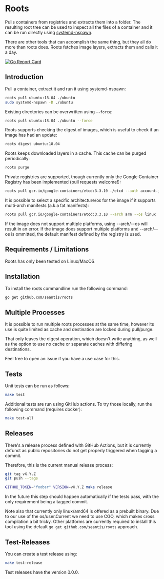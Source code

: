 # Roots

Pulls containers from registries and extracts them into a folder. The resulting
root tree can be used to inspect all the files of a container and it can be run
directly using [systemd-nspawn](https://www.freedesktop.org/software/systemd/man/systemd-nspawn.html).

There are other tools that can accomplish the same thing, but they all do
more than roots does. Roots fetches image layers, extracts them and calls it a day.

[![Go Report Card](https://goreportcard.com/badge/github.com/seantis/roots)](https://goreportcard.com/report/github.com/seantis/roots)

## Introduction

Pull a container, extract it and run it using systemd-nspawn:

```bash
roots pull ubuntu:18.04 ./ubuntu
sudo systemd-nspawn -D ./ubuntu
```

Existing directories can be overwritten using `--force`:

```bash
roots pull ubuntu:18.04 ./ubuntu --force
```

Roots supports checking the digest of images, which is useful to check if
an image has had an update:

```bash
roots digest ubuntu:18.04
```

Roots keeps downloaded layers in a cache. This cache can be purged periodically:

```bash
roots purge
```

Private registries are supported, though currently only the Google Container
Registry has been implemented (pull requests welcome!):

```bash
roots pull gcr.io/google-containers/etcd:3.3.10 ./etcd --auth account.json
```

It is possible to select a specific architecture/os for the image if it supports
multi-arch manifests (a.k.a fat manifests):

```bash
roots pull gcr.io/google-containers/etcd:3.3.10 --arch arm --os linux
```

If the image does not support multiple platforms, using --arch/--os will result
in an error. If the image does support multiple platforms and --arch/--os is
ommitted, the default manifest defined by the registry is used.

## Requirements / Limitations

Roots has only been tested on Linux/MacOS.

## Installation

To install the roots commandline run the following command:

```bash
go get github.com/seantis/roots
```

## Multiple Processes

It is possible to run multiple roots processes at the same time, however its
use is quite limited as cache and destination are locked during pull/purge.

That only leaves the digest operation, which doesn't write anything, as well as
the option to use no cache or separate caches with differing destinations.

Feel free to open an issue if you have a use case for this.

## Tests

Unit tests can be run as follows:

```bash
make test
```

Additional tests are run using GitHub actions. To try those locally, run the
following command (requires docker):

```bash
make test-all
```

## Releases

There's a release process defined with GitHub Actions, but it is currently
defunct as public repositories do not get properly triggered when tagging
a commit.

Therefore, this is the current manual release process:

```bash
git tag vX.Y.Z
git push --tags

GITHUB_TOKEN="foobar" VERSION=vX.Y.Z make release
```

In the future this step should happen automatically if the tests pass, with
the only requirement being a tagged commit.

Note also that currently only linux/amd64 is offered as a prebuilt binary. Due
to our use of the os/user.Current we need to use CGO, which makes cross compilation
a bit tricky. Other platforms are currently required to install this tool
using the default `go get github.com/seantis/roots` approach.

## Test-Releases

You can create a test release using:

```bash
make test-release
```

Test releases have the version 0.0.0.
